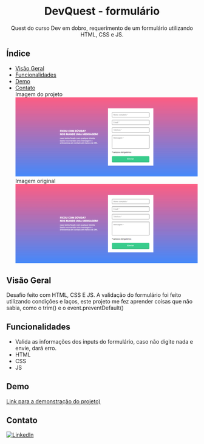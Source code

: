 <h1 align="center">DevQuest - formulário</h1>

<p align="center">Quest do curso Dev em dobro, requerimento de um formulário utilizando HTML, CSS e JS.</p>

## Índice

- [Visão Geral](#visão-geral)
- [Funcionalidades](#funcionalidades)
- [Demo](#demo)
- [Contato](#contato) <br>
Imagem do projeto
![imagem do projeto](./src/assets/images/devquest-formulario.png)
Imagem original
![imagem do projeto](./src/assets/images/devquest-formulario-img-original.png)
## Visão Geral

Desafio feito com HTML, CSS E JS. A validação do formulário foi feito utilizando condições e laços, este projeto me fez aprender coisas que não sabia, como o trim() e o event.preventDefault()

## Funcionalidades

- Valida as informações dos inputs do formulário, caso não digite nada e envie, dará erro.
- HTML
- CSS
- JS

## Demo

[Link para a demonstração do projeto)](https://bruno-nog.github.io/quest-formulario-de-validacao/)

## Contato

[![LinkedIn](https://img.shields.io/badge/LinkedIn-0077B5?style=for-the-badge&logo=linkedin&logoColor=white)](https://www.linkedin.com/in/bruno-nogueira-de-queiroz-a9667a2a6/)